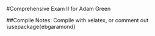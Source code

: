 #Comprehensive Exam II for Adam Green


##Compile Notes:
Compile with xelatex, or comment out \usepackage{ebgaramond}
